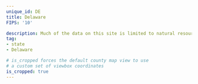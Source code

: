 ```yaml
---
unique_id: DE
title: Delaware
FIPS: '10'

description: Much of the data on this site is limited to natural resource extraction on federal land, which represents 2.4% of all land in Delaware.
tag:
- state
- Delaware

# is_cropped forces the default county map view to use
# a custom set of viewbox coordinates
is_cropped: true
---
```


